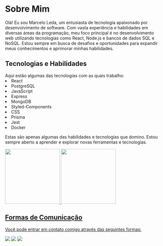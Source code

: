 
<h1>Sobre Mim</h1>

<p>Olá! Eu sou Marcelo Leda, um entusiasta de tecnologia apaixonado por desenvolvimento de software. Com vasta experiência e habilidades em diversas áreas da programação, meu foco principal é no desenvolvimento web utilizando tecnologias como React, Node.js e bancos de dados SQL e NoSQL. Estou sempre em busca de desafios e oportunidades para expandir meus conhecimentos e aprimorar minhas habilidades.</p>

<h2>Tecnologias e Habilidades</h2>
Aqui estão algumas das tecnologias com as quais trabalho:

<li>React</li>
<li>PostgreSQL</li>
<li>JavaScript</li>
<li>Express</li>
<li>MongoDB</li>
<li>Styled-Components</li>
<li>CSS</li>
<li>Prisma</li>
<li>Jest</li>
<li>Docker</li>


Estas são apenas algumas das habilidades e tecnologias que domino. Estou sempre aberto a aprender e explorar novas ferramentas e tecnologias.

<div>
<a href="https://github.com/Marceloleda">
<img height="180em" src="https://github-readme-stats.vercel.app/api/top-langs/?username=Marceloleda&layout=compact&langs_count=7&theme=transparent"/>
<img height="180em" src="https://github-readme-stats.vercel.app/api?username=Marceloleda&show_icons=true&theme=transparent&include_all_commits=true&count_private=true"/>
</div>

  <h2>Formas de Comunicação</h2>
  
Você pode entrar em contato comigo através das seguintes formas:
  
  
<div>
<a href = "marcelo.leda@icomp.ufam.edu.br"><img src="https://img.shields.io/badge/Gmail-D14836?style=for-the-badge&logo=gmail&logoColor=white" target="_blank"></a>
<a href="https://www.linkedin.com/in/marcelo-leda/" target="_blank"><img src="https://img.shields.io/badge/-LinkedIn-%230077B5?style=for-the-badge&logo=linkedin&logoColor=white" target="_blank"></a>
<a href="https://github.com/Marceloleda" target="_blank"><img src="https://img.shields.io/badge/-Instagram-%23E4405F?style=for-the-badge&logo=instagram&logoColor=white" target="_blank"></a>
</div>



